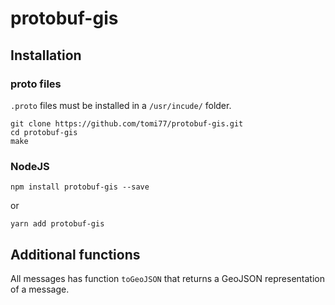 # protobuf-gis

## Installation

### proto files

`.proto` files must be installed in a `/usr/incude/` folder.

    git clone https://github.com/tomi77/protobuf-gis.git
    cd protobuf-gis
    make

### NodeJS

    npm install protobuf-gis --save

or

    yarn add protobuf-gis

## Additional functions

All messages has function `toGeoJSON` that returns a GeoJSON representation of a message.
